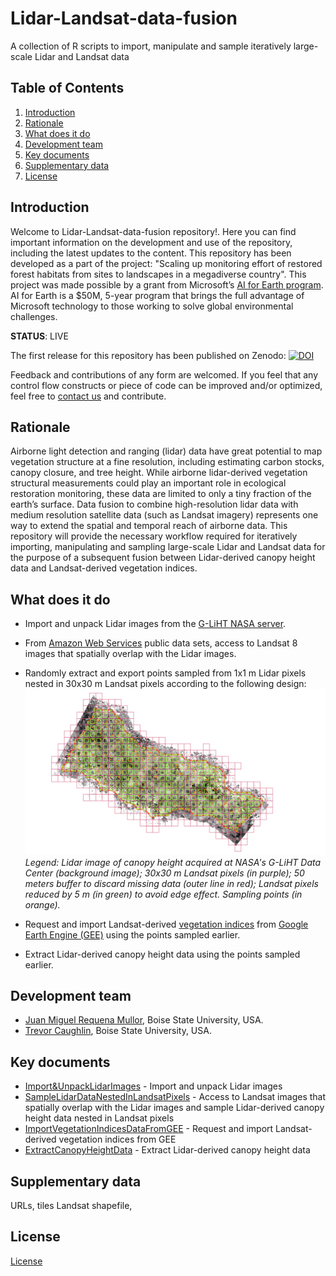 # Lidar-Landsat-data-fusion
A collection of R scripts to import, manipulate and sample iteratively large-scale Lidar and Landsat data

## Table of Contents

1. [Introduction](#Introduction)<a name="Introduction"></a>
2. [Rationale](#Rationale)
3. [What does it do](#Learning_outcomes)
4. [Development team](#Development_team)
5. [Key documents](#Key_documents)
6. [Supplementary data](#Supplementary_data)
7. [License](#License)

## Introduction

Welcome to Lidar-Landsat-data-fusion repository!. Here you can find important information on the development and use of the repository, including the latest updates to the content. This repository has been developed as a part of the project: "Scaling up monitoring effort of restored forest habitats from sites to landscapes in a megadiverse country". This project was made possible by a grant from Microsoft’s [AI for Earth program](https://www.microsoft.com/en-us/ai/ai-for-earth). AI for Earth is a $50M, 5-year program that brings the full advantage of Microsoft technology to those working to solve global environmental challenges.

**STATUS**: LIVE

The first release for this repository has been published on Zenodo: [![DOI](https://zenodo.org/badge/DOI/10.5281/zenodo.1434288.svg)](https://doi.org/10.5281/zenodo.1434288)

Feedback and contributions of any form are welcomed. If you feel that any control flow constructs or piece of code can be improved and/or optimized, feel free to [contact us](https://github.com/jmrmcode) and contribute.

## Rationale <a name="Rationale"></a>

Airborne light detection and ranging (lidar) data have great potential to map vegetation structure at a fine resolution, including estimating carbon stocks, canopy closure, and tree height. While airborne lidar-derived vegetation structural measurements could play an important role in ecological restoration monitoring, these data are limited to only a tiny fraction of the earth’s surface. Data fusion to combine high-resolution lidar data with medium resolution satellite data (such as Landsat imagery) represents one way to extend the spatial and temporal reach of airborne data. This repository will provide the necessary workflow required for iteratively importing, manipulating and sampling large-scale Lidar and Landsat data for the purpose of a subsequent fusion between Lidar-derived canopy height data and Landsat-derived vegetation indices.

## What does it do<a name="Learning_outcomes"></a>

- Import and unpack Lidar images from the [G-LiHT NASA server](https://glihtdata.gsfc.nasa.gov/).
- From [Amazon Web Services](https://registry.opendata.aws/landsat-8/) public data sets, access to Landsat 8 images that spatially overlap with the Lidar images.
- Randomly extract and export points sampled from 1x1 m Lidar pixels nested in 30x30 m Landsat pixels according to the following design:
![Sampling design](https://github.com/jmrmcode/Lidar-Landsat-data-fusion/blob/master/general.png)
*Legend: Lidar image of canopy height acquired at NASA's G-LiHT Data Center (background image); 30x30 m Landsat pixels (in purple); 50 meters buffer to discard missing data (outer line in red); Landsat pixels reduced by 5 m (in green) to avoid edge effect. Sampling points (in orange).*

- Request and import Landsat-derived [vegetation indices](https://en.wikipedia.org/wiki/Vegetation_Index) from [Google Earth Engine (GEE)](https://earthengine.google.com/) using the points sampled earlier.
- Extract Lidar-derived canopy height data using the points sampled earlier.

## Development team <a name="Development_team"></a>

- [Juan Miguel Requena Mullor](https://github.com/jmrmcode), Boise State University, USA.
- [Trevor Caughlin](http://www.trevorcaughlin.com/), Boise State University, USA.

## Key documents<a name="Key_documents"></a>

- [Import&UnpackLidarImages](Import&UnpackLidarImages) - Import and unpack Lidar images
- [SampleLidarDataNestedInLandsatPixels](SampleLidarDataNestedInLandsatPixels) - Access to Landsat images that spatially overlap with the Lidar images and sample Lidar-derived canopy height data nested in Landsat pixels
- [ImportVegetationIndicesDataFromGEE](ImportVegetationIndicesDataFromGEE) - Request and import Landsat-derived vegetation indices from GEE
- [ExtractCanopyHeightData](ExtractCanopyHeightData) - Extract Lidar-derived canopy height data

## Supplementary data<a name="Supplementary_data"></a>

URLs, tiles Landsat shapefile, 

## License <a name="License"></a>

[License](LICENSE)
